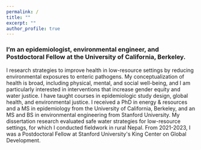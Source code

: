 ```yaml
---
permalink: /
title: ""
excerpt: ""
author_profile: true
---
```


### I’m an epidemiologist, environmental engineer, and Postdoctoral Fellow at the University of California, Berkeley.

I research strategies to improve health in low-resource settings by reducing environmental exposures to enteric pathogens. My conceptualization of health is broad, including physical, mental, and social well-being, and I am particularly interested in interventions that increase gender equity and water justice. I have taught courses in epidemiologic study design, global health, and environmental justice. I received a PhD in energy & resources and a MS in epidemiology from the University of California, Berkeley, and an MS and BS in environmental engineering from Stanford University. My dissertation research evaluated safe water strategies for low-resource settings, for which I conducted fieldwork in rural Nepal. From 2021-2023, I was a Postdoctoral Fellow at Stanford University's King Center on Global Development.
